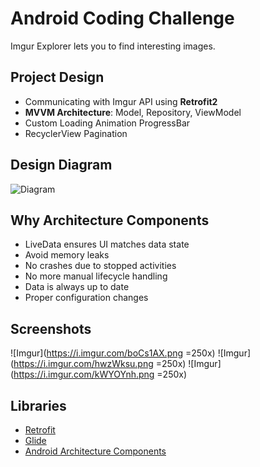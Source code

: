 # Android Coding Challenge

Imgur Explorer lets you to find interesting images.

Project Design
---------
* Communicating with Imgur API using <strong>Retrofit2</strong>
* <strong>MVVM Architecture</strong>: Model, Repository, ViewModel
* Custom Loading Animation ProgressBar
* RecyclerView Pagination

Design Diagram
---------
![Diagram](https://developer.android.com/topic/libraries/architecture/images/final-architecture.png)

Why Architecture Components
---------
* LiveData ensures UI matches data state
* Avoid memory leaks
* No crashes due to stopped activities
* No more manual lifecycle handling
* Data is always up to date
* Proper configuration changes

Screenshots
---------
![Imgur](https://i.imgur.com/boCs1AX.png =250x)
![Imgur](https://i.imgur.com/hwzWksu.png =250x)
![Imgur](https://i.imgur.com/kWYOYnh.png =250x)

Libraries
---------
* [Retrofit](https://square.github.io/retrofit/)
* [Glide](https://bumptech.github.io/glide/)
* [Android Architecture Components](https://developer.android.com/topic/libraries/architecture)
